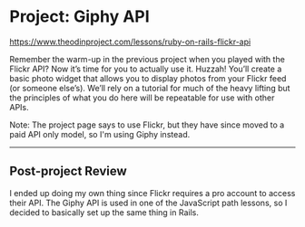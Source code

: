 # Project: Giphy API

https://www.theodinproject.com/lessons/ruby-on-rails-flickr-api

Remember the warm-up in the previous project when you played with the Flickr API? Now it’s time for you to actually use it. Huzzah! You’ll create a basic photo widget that allows you to display photos from your Flickr feed (or someone else’s). We’ll rely on a tutorial for much of the heavy lifting but the principles of what you do here will be repeatable for use with other APIs.

Note: The project page says to use Flickr, but they have since moved to a paid API only model, so I'm using Giphy instead.

---

## Post-project Review

I ended up doing my own thing since Flickr requires a pro account to access their API. The Giphy API is used in one of the JavaScript path lessons, so I decided to basically set up the same thing in Rails.